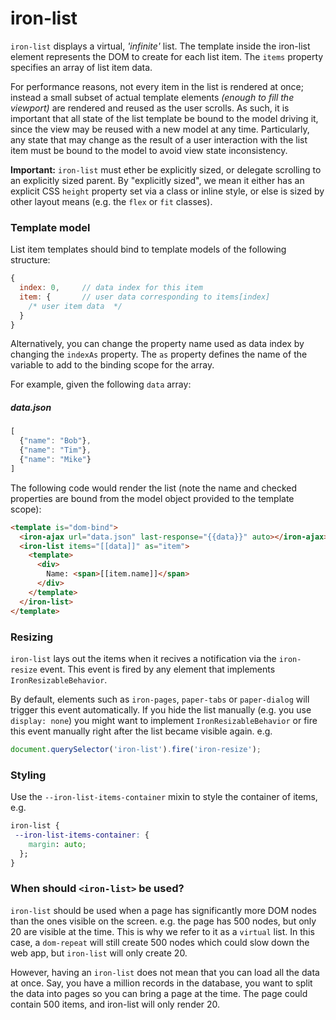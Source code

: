 iron-list
========================

`iron-list` displays a virtual, *'infinite'* list. The template inside
the iron-list element represents the DOM to create for each list item.
The `items` property specifies an array of list item data.

For performance reasons, not every item in the list is rendered at once;
instead a small subset of actual template elements *(enough to fill the viewport)*
are rendered and reused as the user scrolls. As such, it is important that all
state of the list template be bound to the model driving it, since the view may
be reused with a new model at any time. Particularly, any state that may change
as the result of a user interaction with the list item must be bound to the model
to avoid view state inconsistency.

__Important:__ `iron-list` must ether be explicitly sized, or delegate scrolling to an
explicitly sized parent. By "explicitly sized", we mean it either has an explicit
CSS `height` property set via a class or inline style, or else is sized by other
layout means (e.g. the `flex` or `fit` classes).

### Template model

List item templates should bind to template models of the following structure:

```js
{
  index: 0,     // data index for this item
  item: {       // user data corresponding to items[index]
    /* user item data  */
  }
}
```

Alternatively, you can change the property name used as data index by changing the
`indexAs` property. The `as` property defines the name of the variable to add to the binding
scope for the array.

For example, given the following `data` array:

##### data.json

```js
[
  {"name": "Bob"},
  {"name": "Tim"},
  {"name": "Mike"}
]
```

The following code would render the list (note the name and checked properties are
bound from the model object provided to the template scope):

```html
<template is="dom-bind">
  <iron-ajax url="data.json" last-response="{{data}}" auto></iron-ajax>
  <iron-list items="[[data]]" as="item">
    <template>
      <div>
        Name: <span>[[item.name]]</span>
      </div>
    </template>
  </iron-list>
</template>
```

### Resizing

`iron-list` lays out the items when it recives a notification via the `iron-resize` event.
This event is fired by any element that implements `IronResizableBehavior`.

By default, elements such as `iron-pages`, `paper-tabs` or `paper-dialog` will trigger
this event automatically. If you hide the list manually (e.g. you use `display: none`)
you might want to implement `IronResizableBehavior` or fire this event manually right 
after the list became visible again. e.g.

```js
document.querySelector('iron-list').fire('iron-resize');
```

### Styling

Use the `--iron-list-items-container` mixin to style the container of items, e.g.

```css
iron-list {
 --iron-list-items-container: {
    margin: auto;
  };
}
```

### When should `<iron-list>` be used?

`iron-list` should be used when a page has significantly more DOM nodes than the ones visible on the screen. e.g. the page has 500 nodes, but only 20 are visible at the time. This is why we refer to it as a `virtual` list. In this case, a `dom-repeat` will still create 500 nodes which could slow down the web app, but `iron-list` will only create 20.

However, having an `iron-list` does not mean that you can load all the data at once. Say, you have a million records in the database, you want to split the data into pages so you can bring a page at the time. The page could contain 500 items, and iron-list will only render 20.
